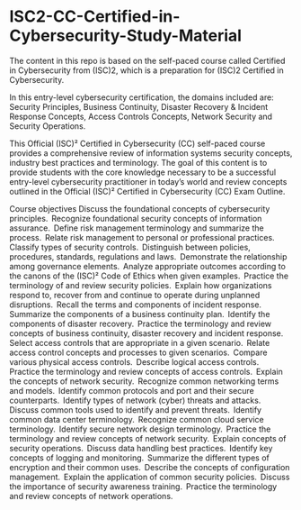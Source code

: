 # ISC2-CC-Certified-in-Cybersecurity-Study-Material

The content in this repo is based on the self-paced course called Certified in Cybersecurity from (ISC)2, which is a preparation for (ISC)2 Certified in Cybersecurity.

In this entry-level cybersecurity certification, the domains included are: Security Principles, Business Continuity, Disaster Recovery & Incident Response Concepts, Access Controls Concepts, Network Security and Security Operations.

This Official (ISC)² Certified in Cybersecurity (CC) self-paced course provides a comprehensive review of information systems security concepts, industry best practices and terminology. The goal of this content is to provide students with the core knowledge necessary to be a successful entry-level cybersecurity practitioner in today’s world and review concepts outlined in the Official (ISC)² Certified in Cybersecurity (CC) Exam Outline.

Course objectives
Discuss the foundational concepts of cybersecurity principles. 
Recognize foundational security concepts of information assurance. 
Define risk management terminology and summarize the process. 
Relate risk management to personal or professional practices. 
Classify types of security controls. 
Distinguish between policies, procedures, standards, regulations and laws. 
Demonstrate the relationship among governance elements. 
Analyze appropriate outcomes according to the canons of the (ISC)² Code of Ethics when given examples. 
Practice the terminology of and review security policies. 
Explain how organizations respond to, recover from and continue to operate during unplanned disruptions. 
Recall the terms and components of incident response. 
Summarize the components of a business continuity plan. 
Identify the components of disaster recovery. 
Practice the terminology and review concepts of business continuity, disaster recovery and incident response. 
Select access controls that are appropriate in a given scenario. 
Relate access control concepts and processes to given scenarios. 
Compare various physical access controls. 
Describe logical access controls. 
Practice the terminology and review concepts of access controls. 
Explain the concepts of network security. 
Recognize common networking terms and models. 
Identify common protocols and port and their secure counterparts. 
Identify types of network (cyber) threats and attacks. 
Discuss common tools used to identify and prevent threats. 
Identify common data center terminology. 
Recognize common cloud service terminology. 
Identify secure network design terminology. 
Practice the terminology and review concepts of network security. 
Explain concepts of security operations. 
Discuss data handling best practices. 
Identify key concepts of logging and monitoring. 
Summarize the different types of encryption and their common uses. 
Describe the concepts of configuration management. 
Explain the application of common security policies. 
Discuss the importance of security awareness training. 
Practice the terminology and review concepts of network operations.
